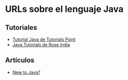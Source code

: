 
# URLs sobre el lenguaje Java

## Tutoriales
* [Tutorial Java de Tutorials Point][1]
* [Java Tutorials de Rose India][2]


## Artículos
* [New to Java?][3]


[1]: https://www.tutorialspoint.com/java/
[2]: http://www.roseindia.net/java/index.shtml
[3]: http://www.roseindia.net/java/new-to-java.shtml
